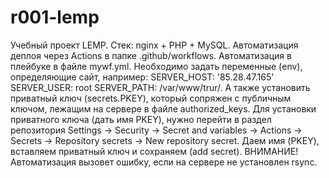 # r001-lemp
Учебный проект LEMP. 
Стек: nginx + PHP + MySQL.
Автоматизация деплоя через Actions в папке .github/workflows.
Автоматизация в плейбуке в файле mywf.yml.
Необходимо задать переменные (env), определяющие сайт, например:
  SERVER_HOST: '85.28.47.165'
  SERVER_USER: root
  SERVER_PATH: /var/www/trur/.
А также установить приватный ключ (secrets.PKEY), который сопряжен с публичным ключом, лежащим на сервере в файле authorized_keys.
Для установки приватного ключа (дать имя PKEY), нужно перейти в раздел репозитория Settings -> Security -> Secret and variables -> Actions -> Secrets -> Repository secrets -> New repository secret.
Даем имя (PKEY), вставляем приватный ключ и сохраняем (add secret).
ВНИМАНИЕ! Автоматизация вызовет ошибку, если на сервере не установлен rsync.
